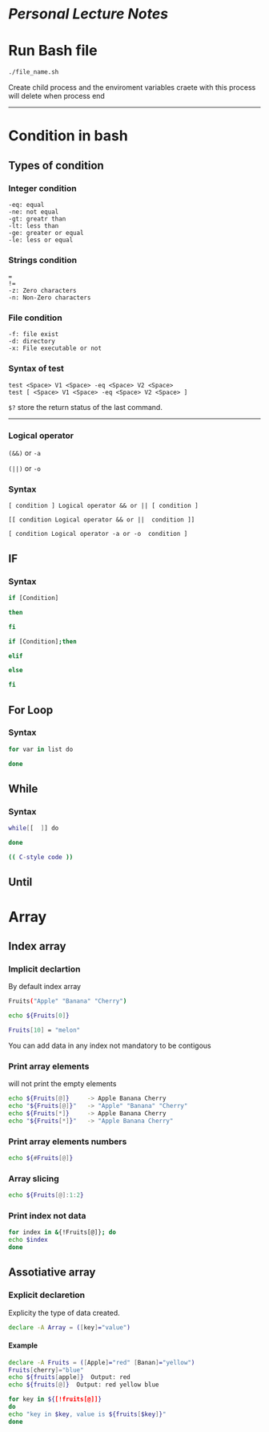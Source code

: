 # *Personal Lecture Notes*
# Run Bash file
```bash
./file_name.sh 
```
Create child process and the enviroment variables craete with this process will delete when process end

--- 

# Condition in bash

## Types of condition

### Integer condition
```
-eq: equal
-ne: not equal
-gt: greatr than
-lt: less than
-ge: greater or equal
-le: less or equal
```

### Strings condition
```
=
!=
-z: Zero characters
-n: Non-Zero characters
```

### File condition
```
-f: file exist
-d: directory
-x: File executable or not
```

### Syntax of test
```
test <Space> V1 <Space> -eq <Space> V2 <Space>
test [ <Space> V1 <Space> -eq <Space> V2 <Space> ]

```

`$?` store the return status of the last command.

---
### Logical operator
`(&&)` or `-a`

`(||)` or `-o`

### Syntax
```
[ condition ] Logical operator && or || [ condition ]

[[ condition Logical operator && or ||  condition ]]

[ condition Logical operator -a or -o  condition ]
```

## IF
### Syntax
```bash
if [Condition]

then

fi
```
``` bash
if [Condition];then

elif

else

fi
```

## For Loop
### Syntax
```bash
for var in list do

done
```

## While
### Syntax
```bash
while[[  ]] do

done
```

```bash
(( C-style code ))
```

## Until


# Array
## Index array
### Implicit declartion
By default index array
```bash
Fruits("Apple" "Banana" "Cherry")

echo ${Fruits[0]}

Fruits[10] = "melon"
```
You can add data in any index not mandatory to be contigous

### Print array elements
will not print the empty elements
```bash
echo ${Fruits[@]}     -> Apple Banana Cherry
echo "${Fruits[@]}"   -> "Apple" "Banana" "Cherry"
echo ${Fruits[*]}     -> Apple Banana Cherry
echo "${Fruits[*]}"   -> "Apple Banana Cherry"

```
### Print array elements numbers
```bash
echo ${#Fruits[@]}

```

### Array slicing
```bash
echo ${Fruits[@]:1:2}
```

### Print index not data
```bash
for index in &{!Fruits[@]}; do
echo $index
done
```

## Assotiative array
### Explicit declaretion
Explicity the type of data created.
```bash
declare -A Array = ([key]="value")
```
#### Example
```bash
declare -A Fruits = ([Apple]="red" [Banan]="yellow")
Fruits[cherry]="blue"
echo ${fruits[apple]}  Output: red
echo ${fruits[@]}  Output: red yellow blue

for key in ${[!fruits[@]]}
do
echo "key in $key, value is ${fruits[$key]}"
done
```



